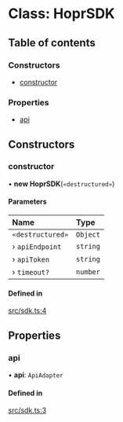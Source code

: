 # Class: HoprSDK

## Table of contents

### Constructors

- [constructor](HoprSDK.md#constructor)

### Properties

- [api](HoprSDK.md#api)

## Constructors

### constructor

• **new HoprSDK**(`«destructured»`)

#### Parameters

| Name | Type |
| :------ | :------ |
| `«destructured»` | `Object` |
| › `apiEndpoint` | `string` |
| › `apiToken` | `string` |
| › `timeout?` | `number` |

#### Defined in

[src/sdk.ts:4](https://github.com/hoprnet/hopr-sdk/blob/80a74a6/src/sdk.ts#L4)

## Properties

### api

• **api**: `ApiAdapter`

#### Defined in

[src/sdk.ts:3](https://github.com/hoprnet/hopr-sdk/blob/80a74a6/src/sdk.ts#L3)
